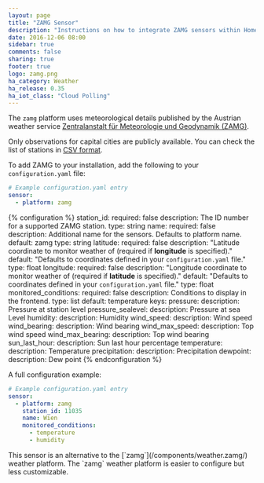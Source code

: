 ```yaml
---
layout: page
title: "ZAMG Sensor"
description: "Instructions on how to integrate ZAMG sensors within Home Assistant."
date: 2016-12-06 08:00
sidebar: true
comments: false
sharing: true
footer: true
logo: zamg.png
ha_category: Weather
ha_release: 0.35
ha_iot_class: "Cloud Polling"
---
```


The `zamg` platform uses meteorological details published by the Austrian weather service [Zentralanstalt für Meteorologie und Geodynamik (ZAMG)](https://www.zamg.ac.at).

Only observations for capital cities are publicly available. You can check the list of stations in [CSV format](http://www.zamg.ac.at/ogd).

To add ZAMG to your installation, add the following to your `configuration.yaml` file:

```yaml
# Example configuration.yaml entry
sensor:
  - platform: zamg
```

{% configuration %}
station_id:
  required: false
  description: The ID number for a supported ZAMG station.
  type: string
name:
  required: false
  description: Additional name for the sensors. Defaults to platform name.
  default: zamg
  type: string
latitude:
  required: false
  description: "Latitude coordinate to monitor weather of (required if **longitude** is specified)."
  default: "Defaults to coordinates defined in your `configuration.yaml` file."
  type: float
longitude:
  required: false
  description: "Longitude coordinate to monitor weather of (required if **latitude** is specified)."
  default: "Defaults to coordinates defined in your `configuration.yaml` file."
  type: float
monitored_conditions:
  required: false
  description: Conditions to display in the frontend.
  type: list
  default: temperature
  keys:
    pressure:
      description: Pressure at station level
    pressure_sealevel:
      description: Pressure at sea Level
    humidity:
      description: Humidity
    wind_speed:
      description: Wind speed
    wind_bearing:
      description: Wind bearing
    wind_max_speed:
      description: Top wind speed
    wind_max_bearing:
      description: Top wind bearing
    sun_last_hour:
      description: Sun last hour percentage
    temperature:
      description: Temperature
    precipitation:
      description: Precipitation
    dewpoint:
      description: Dew point
{% endconfiguration %}

A full configuration example:

```yaml
# Example configuration.yaml entry
sensor:
  - platform: zamg
    station_id: 11035
    name: Wien
    monitored_conditions:
      - temperature
      - humidity
```

<p class='note'>
This sensor is an alternative to the [`zamg`](/components/weather.zamg/) weather platform. The `zamg` weather platform is easier to configure but less customizable.
</p>
